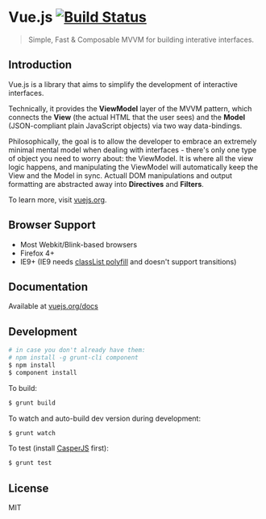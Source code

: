 # Vue.js [![Build Status](https://travis-ci.org/yyx990803/vue.png?branch=master)](https://travis-ci.org/yyx990803/vue)

> Simple, Fast & Composable MVVM for building interative interfaces.

## Introduction

Vue.js is a library that aims to simplify the development of interactive interfaces.

Technically, it provides the **ViewModel** layer of the MVVM pattern, which connects the **View** (the actual HTML that the user sees) and the **Model** (JSON-compliant plain JavaScript objects) via two way data-bindings.

Philosophically, the goal is to allow the developer to embrace an extremely minimal mental model when dealing with interfaces - there's only one type of object you need to worry about: the ViewModel. It is where all the view logic happens, and manipulating the ViewModel will automatically keep the View and the Model in sync. Actuall DOM manipulations and output formatting are abstracted away into **Directives** and **Filters**.

To learn more, visit [vuejs.org](http://vuejs.org).

## Browser Support

- Most Webkit/Blink-based browsers
- Firefox 4+
- IE9+ (IE9 needs [classList polyfill](https://github.com/remy/polyfills/blob/master/classList.js) and doesn't support transitions)

## Documentation

Available at [vuejs.org/docs](http://vuejs.org/docs)

## Development

``` bash
# in case you don't already have them:
# npm install -g grunt-cli component
$ npm install
$ component install
```

To build:

``` bash
$ grunt build
```

To watch and auto-build dev version during development:

``` bash
$ grunt watch
```

To test (install [CasperJS](http://casperjs.org/) first):

``` bash
$ grunt test
```

## License

MIT